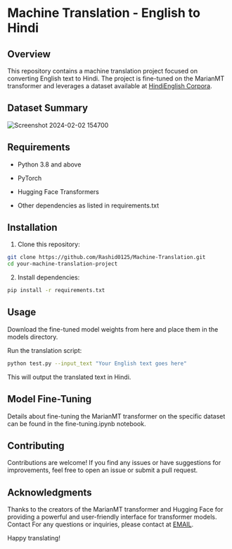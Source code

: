 # Machine Translation - English to Hindi

## Overview
This repository contains a machine translation project focused on converting English text to Hindi. The project is fine-tuned on the MarianMT transformer and leverages a dataset available at [HindiEnglish Corpora](https://www.kaggle.com/datasets/aiswaryaramachandran/hindienglish-corpora).
## Dataset Summary
![Screenshot 2024-02-02 154700](https://github.com/Rashid0125/Machine-Translation/assets/102589680/0fe85eb8-aa69-4739-b1de-9c9bac6ca3ab)

## Requirements
* Python 3.8 and above 
* PyTorch
* Hugging Face Transformers

* Other dependencies as listed in requirements.txt


## Installation
1. Clone this repository:
```bash
git clone https://github.com/Rashid0125/Machine-Translation.git
cd your-machine-translation-project
```

2. Install dependencies:

```bash
pip install -r requirements.txt
```


## Usage
Download the fine-tuned model weights from here and place them in the models directory.

Run the translation script:

```bash
python test.py --input_text "Your English text goes here"
```
This will output the translated text in Hindi.

## Model Fine-Tuning
Details about fine-tuning the MarianMT transformer on the specific dataset can be found in the fine-tuning.ipynb notebook.

## Contributing
Contributions are welcome! If you find any issues or have suggestions for improvements, feel free to open an issue or submit a pull request.

## Acknowledgments
Thanks to the creators of the MarianMT transformer and Hugging Face for providing a powerful and user-friendly interface for transformer models.
Contact
For any questions or inquiries, please contact at [EMAIL](ali996958@gmail.com).

Happy translating!
